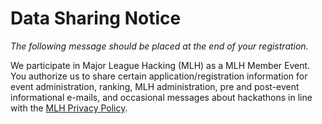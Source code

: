 # Data Sharing Notice 

*The following message should be placed at the end of your registration.*

We participate in Major League Hacking (MLH) as a MLH Member Event. You authorize us to share certain application/registration information for event administration, ranking, MLH administration, pre and post-event informational e-mails, and occasional messages about hackathons in line with the [MLH Privacy Policy](https://mlh.io/privacy).